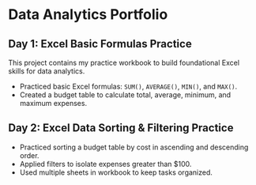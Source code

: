 # Data Analytics Portfolio

## Day 1: Excel Basic Formulas Practice

This project contains my practice workbook to build foundational Excel skills for data analytics.  

- Practiced basic Excel formulas: `SUM()`, `AVERAGE()`, `MIN()`, and `MAX()`.  
- Created a budget table to calculate total, average, minimum, and maximum expenses.  

## Day 2: Excel Data Sorting & Filtering Practice

- Practiced sorting a budget table by cost in ascending and descending order.  
- Applied filters to isolate expenses greater than $100.  
- Used multiple sheets in workbook to keep tasks organized.

